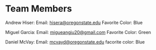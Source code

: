 # Team Members
Andrew Hiser:
Email: hisera@oregonstate.edu
Favorite Color: Blue

Miguel Garcia:
Email: migueangju20@gmail.com
Favorite Color: Green


Daniel McVay:
Email: mcvayd@oregonstate.edu
facorite color: Blue